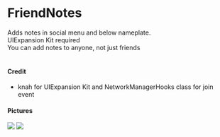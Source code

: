 # FriendNotes
Adds notes in social menu and below nameplate.<br>
UIExpansion Kit required<br>
You can add notes to anyone, not just friends<br>
<br>
#### Credit 
* knah for UIExpansion Kit and NetworkManagerHooks class for join event

#### Pictures
![](https://i.ibb.co/Z1GQbg5/Capture.png)
![](https://i.ibb.co/bL2fDjG/2021-05-22-21-22-31.png)
